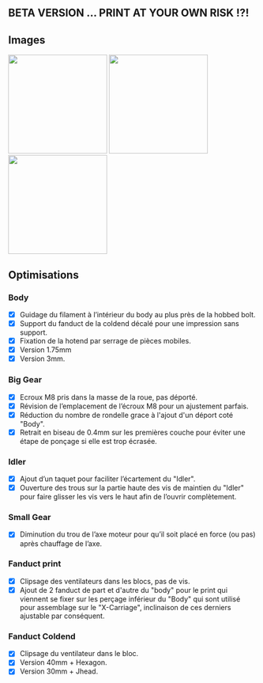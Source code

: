 ## BETA VERSION ... PRINT AT YOUR OWN RISK !?!

## Images
<img src="http://pix.slic.it/p/s1" width="200px"/>
<img src="http://pix.slic.it/p/s2" width="200px"/>
<img src="http://pix.slic.it/p/s3" width="200px"/>

## Optimisations
### Body
- [x] Guidage du filament à l’intérieur du body au plus près de la hobbed bolt.
- [x] Support du fanduct de la coldend décalé pour une impression sans support.
- [x] Fixation de la hotend par serrage de pièces mobiles.
- [x] Version 1.75mm
- [x] Version 3mm.

### Big Gear
- [x] Ecroux M8 pris dans la masse de la roue, pas déporté.
- [x] Révision de l’emplacement de l’écroux M8 pour un ajustement parfais.
- [x] Réduction du nombre de rondelle grace à l'ajout d'un déport coté "Body".
- [x] Retrait en biseau de 0.4mm sur les premières couche pour éviter une étape de ponçage si elle est trop écrasée.

### Idler
- [x] Ajout d’un taquet pour faciliter l’écartement du "Idler".
- [x] Ouverture des trous sur la partie haute des vis de maintien du "Idler" pour faire glisser les vis vers le haut afin de l’ouvrir complètement.

### Small Gear
- [x] Diminution du trou de l’axe moteur pour qu’il soit placé en force (ou pas) après chauffage de l’axe.

### Fanduct print
- [x] Clipsage des ventilateurs dans les blocs, pas de vis.
- [x] Ajout de 2 fanduct de part et d'autre du "body" pour le print qui viennent se fixer sur les perçage inférieur du "Body" qui sont utilisé pour assemblage sur le "X-Carriage", inclinaison de ces derniers ajustable par conséquent.

### Fanduct Coldend
- [x] Clipsage du ventilateur dans le bloc.
- [x] Version 40mm + Hexagon.
- [x] Version 30mm + Jhead.
